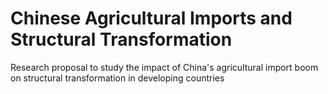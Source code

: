 # Chinese Agricultural Imports and Structural Transformation
Research proposal to study the impact of China's agricultural import boom on structural transformation in developing countries
